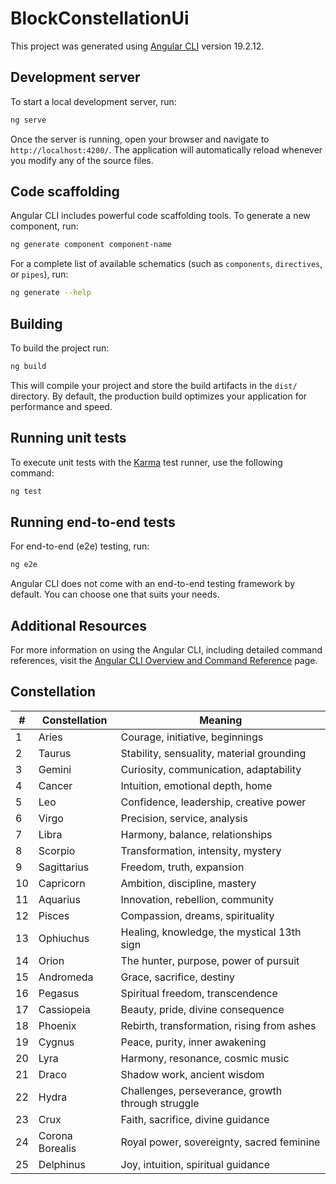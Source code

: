 # BlockConstellationUi

This project was generated using [Angular CLI](https://github.com/angular/angular-cli) version 19.2.12.

## Development server

To start a local development server, run:

```bash
ng serve
```

Once the server is running, open your browser and navigate to `http://localhost:4200/`. The application will automatically reload whenever you modify any of the source files.

## Code scaffolding

Angular CLI includes powerful code scaffolding tools. To generate a new component, run:

```bash
ng generate component component-name
```

For a complete list of available schematics (such as `components`, `directives`, or `pipes`), run:

```bash
ng generate --help
```

## Building

To build the project run:

```bash
ng build
```

This will compile your project and store the build artifacts in the `dist/` directory. By default, the production build optimizes your application for performance and speed.

## Running unit tests

To execute unit tests with the [Karma](https://karma-runner.github.io) test runner, use the following command:

```bash
ng test
```

## Running end-to-end tests

For end-to-end (e2e) testing, run:

```bash
ng e2e
```

Angular CLI does not come with an end-to-end testing framework by default. You can choose one that suits your needs.

## Additional Resources

For more information on using the Angular CLI, including detailed command references, visit the [Angular CLI Overview and Command Reference](https://angular.dev/tools/cli) page.


## Constellation

| #  | Constellation   | Meaning                                           |
| -- | --------------- | ------------------------------------------------- |
| 1  | Aries           | Courage, initiative, beginnings                   |
| 2  | Taurus          | Stability, sensuality, material grounding         |
| 3  | Gemini          | Curiosity, communication, adaptability            |
| 4  | Cancer          | Intuition, emotional depth, home                  |
| 5  | Leo             | Confidence, leadership, creative power            |
| 6  | Virgo           | Precision, service, analysis                      |
| 7  | Libra           | Harmony, balance, relationships                   |
| 8  | Scorpio         | Transformation, intensity, mystery                |
| 9  | Sagittarius     | Freedom, truth, expansion                         |
| 10 | Capricorn       | Ambition, discipline, mastery                     |
| 11 | Aquarius        | Innovation, rebellion, community                  |
| 12 | Pisces          | Compassion, dreams, spirituality                  |
| 13 | Ophiuchus       | Healing, knowledge, the mystical 13th sign        |
| 14 | Orion           | The hunter, purpose, power of pursuit             |
| 15 | Andromeda       | Grace, sacrifice, destiny                         |
| 16 | Pegasus         | Spiritual freedom, transcendence                  |
| 17 | Cassiopeia      | Beauty, pride, divine consequence                 |
| 18 | Phoenix         | Rebirth, transformation, rising from ashes        |
| 19 | Cygnus          | Peace, purity, inner awakening                    |
| 20 | Lyra            | Harmony, resonance, cosmic music                  |
| 21 | Draco           | Shadow work, ancient wisdom                       |
| 22 | Hydra           | Challenges, perseverance, growth through struggle |
| 23 | Crux            | Faith, sacrifice, divine guidance                 |
| 24 | Corona Borealis | Royal power, sovereignty, sacred feminine         |
| 25 | Delphinus       | Joy, intuition, spiritual guidance                |

